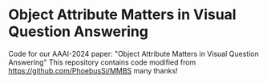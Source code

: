 # Object Attribute Matters in Visual Question Answering
Code for our AAAI-2024 paper: "Object Attribute Matters in Visual Question Answering"
This repository contains code modified from https://github.com/PhoebusSi/MMBS     many thanks!
